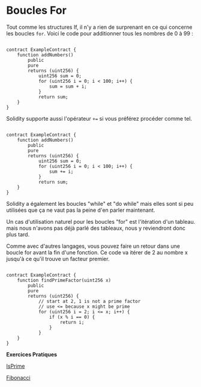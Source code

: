 # Boucles For

Tout comme les structures If, il n'y a rien de surprenant en ce qui concerne les boucles `for`. Voici le code pour additionner tous les nombres de 0 à 99 :

```solidity

contract ExampleContract {
    function addNumbers() 
        public 
        pure 
        returns (uint256) {
            uint256 sum = 0;
            for (uint256 i = 0; i < 100; i++) {
                sum = sum + i;
            }
            return sum;
    }
}

```

Solidity supporte aussi l'opérateur `+=` si vous préférez procéder comme tel.

```solidity

contract ExampleContract {
    function addNumbers() 
        public 
        pure 
        returns (uint256) {
            uint256 sum = 0;
            for (uint256 i = 0; i < 100; i++) {
                sum += i;
            }
            return sum;
    }
}

```

Solidity a également les boucles "while" et "do while" mais elles sont si peu utilisées que ça ne vaut pas la peine d'en parler maintenant.

Un cas d'utilisation naturel pour les boucles "for" est l'itération d'un tableau. mais nous n'avons pas déjà parlé des tableaux, nous y reviendront donc plus tard.

Comme avec d'autres langages, vous pouvez faire un retour dans une boucle for avant la fin d'une fonction. Ce code va itérer de 2 au nombre x jusqu'à ce qu'il trouve un facteur premier.

```solidity

contract ExampleContract {
    function findPrimeFactor(uint256 x) 
        public 
        pure 
        returns (uint256) {
            // start at 2, 1 is not a prime factor
            // use <= because x might be prime
            for (uint256 i = 2; i <= x; i++) {
                if (x % i == 0) {
                    return i;
                }
            }
    }
}

```

**Exercices Pratiques**

[IsPrime](https://github.com/RareSkills/Solidity-Exercises/tree/main/IsPrime)

[Fibonacci](https://github.com/RareSkills/Solidity-Exercises/tree/main/Fibonacci)
